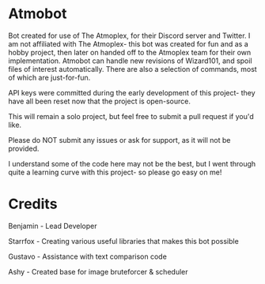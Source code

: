 # Atmobot
Bot created for use of The Atmoplex, for their Discord server and Twitter. I am not affiliated with The Atmoplex- this bot was created for fun and as a hobby project, then later on handed off to the Atmoplex team for their own implementation. Atmobot can handle new revisions of Wizard101, and spoil files of interest automatically. There are also a selection of commands, most of which are just-for-fun.

API keys were committed during the early development of this project- they have all been reset now that the project is open-source.

This will remain a solo project, but feel free to submit a pull request if you'd like.

Please do NOT submit any issues or ask for support, as it will not be provided.

I understand some of the code here may not be the best, but I went through quite a learning curve with this project- so please go easy on me!

# Credits
Benjamin - Lead Developer

Starrfox - Creating various useful libraries that makes this bot possible

Gustavo - Assistance with text comparison code

Ashy - Created base for image bruteforcer & scheduler
